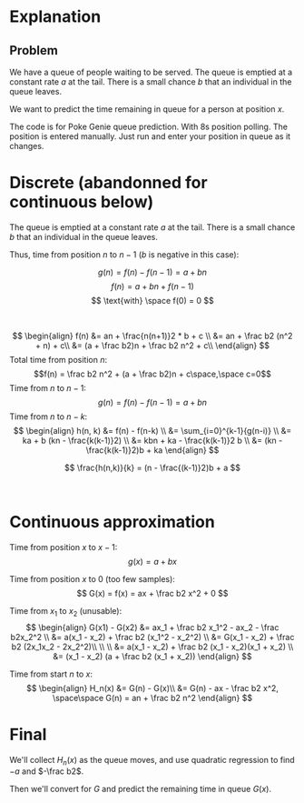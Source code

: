 # Explanation

## Problem
We have a queue of people waiting to be served.
The queue is emptied at a constant rate $a$ at the tail.
There is a small chance $b$ that an individual in the queue leaves.

We want to predict the time remaining in queue for a person at position $x$.

The code is for Poke Genie queue prediction. With 8s position polling. The position is entered manually.
Just run and enter your position in queue as it changes.

# Discrete (abandonned for continuous below)

The queue is emptied at a constant rate $a$ at the tail.
There is a small chance $b$ that an individual in the queue leaves.


Thus, time from position $n$ to $n-1$ ($b$ is negative in this case):

$$
g(n) = f(n) - f(n-1) = a + bn
$$
$$
f(n) = a + bn + f(n-1)
$$
$$
\text{with} \space f(0) = 0
$$

<br>

$$
\begin{align}
f(n) &= an + \frac{n(n+1)}2 * b + c \\
	&= an + \frac b2 (n^2 + n) + c\\
	&= (a + \frac b2)n + \frac b2 n^2 + c\\
\end{align}
$$
Total time from position $n$:
$$f(n) = \frac b2 n^2 + (a + \frac b2)n + c\space,\space c=0$$
Time from $n$ to $n-1$:
$$g(n) = f(n) - f(n-1) = a + bn$$
Time from $n$ to $n-k$:
$$
\begin{align}
h(n, k) &= f(n) - f(n-k) \\
&= \sum_{i=0}^{k-1}{g(n-i)} \\
&= ka + b (kn - \frac{k(k-1)}2) \\
&= kbn + ka - \frac{k(k-1)}2 b \\
&= (kn - \frac{k(k-1)}2)b + ka
\end{align}
$$

$$
\frac{h(n,k)}{k} = (n - \frac{(k-1)}2)b + a
$$

<br>

# Continuous approximation

Time from position $x$ to $x-1$:
$$
g(x) = a + bx
$$

Time from position $x$ to $0$ (too few samples):
$$
G(x) = f(x) = ax + \frac b2 x^2 + 0
$$

Time from $x_1$ to $x_2$ (unusable):
$$
\begin{align}
G(x1) - G(x2) &= ax_1 + \frac b2 x_1^2 - ax_2 - \frac b2x_2^2 \\
&= a(x_1 - x_2) + \frac b2 (x_1^2 - x_2^2) \\
&= G(x_1 - x_2) + \frac b2 (2x_1x_2 - 2x_2^2)\\
\\
\\
&= a(x_1 - x_2) + \frac b2 (x_1 - x_2)(x_1 + x_2) \\
&= (x_1 - x_2) (a + \frac b2 (x_1 + x_2))
\end{align}
$$

Time from start $n$ to $x$:
$$
\begin{align}
H_n(x) &= G(n) - G(x)\\
&= G(n) - ax - \frac b2 x^2, \space\space G(n) = an + \frac b2 n^2
\end{align}
$$

# Final
We'll collect $H_n(x)$ as the queue moves, and use quadratic regression to find $-a$ and $-\frac b2$.

Then we'll convert for $G$ and predict the remaining time in queue $G(x)$.